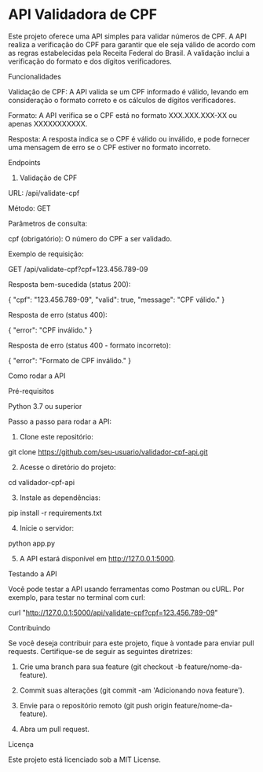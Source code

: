 # API Validadora de CPF

Este projeto oferece uma API simples para validar números de CPF. A API realiza a verificação do CPF para garantir que ele seja válido de acordo com as regras estabelecidas pela Receita Federal do Brasil. A validação inclui a verificação do formato e dos dígitos verificadores.

Funcionalidades

Validação de CPF: A API valida se um CPF informado é válido, levando em consideração o formato correto e os cálculos de dígitos verificadores.

Formato: A API verifica se o CPF está no formato XXX.XXX.XXX-XX ou apenas XXXXXXXXXXX.

Resposta: A resposta indica se o CPF é válido ou inválido, e pode fornecer uma mensagem de erro se o CPF estiver no formato incorreto.


Endpoints

1. Validação de CPF

URL: /api/validate-cpf

Método: GET

Parâmetros de consulta:

cpf (obrigatório): O número do CPF a ser validado.


Exemplo de requisição:

GET /api/validate-cpf?cpf=123.456.789-09

Resposta bem-sucedida (status 200):

{
  "cpf": "123.456.789-09",
  "valid": true,
  "message": "CPF válido."
}

Resposta de erro (status 400):

{
  "error": "CPF inválido."
}

Resposta de erro (status 400 - formato incorreto):

{
  "error": "Formato de CPF inválido."
}

Como rodar a API

Pré-requisitos

Python 3.7 ou superior

Passo a passo para rodar a API:

1. Clone este repositório:

git clone https://github.com/seu-usuario/validador-cpf-api.git


2. Acesse o diretório do projeto:

cd validador-cpf-api


3. Instale as dependências:

pip install -r requirements.txt


4. Inicie o servidor:

python app.py


5. A API estará disponível em http://127.0.0.1:5000.



Testando a API

Você pode testar a API usando ferramentas como Postman ou cURL. Por exemplo, para testar no terminal com curl:

curl "http://127.0.0.1:5000/api/validate-cpf?cpf=123.456.789-09"

Contribuindo

Se você deseja contribuir para este projeto, fique à vontade para enviar pull requests. Certifique-se de seguir as seguintes diretrizes:

1. Crie uma branch para sua feature (git checkout -b feature/nome-da-feature).


2. Commit suas alterações (git commit -am 'Adicionando nova feature').


3. Envie para o repositório remoto (git push origin feature/nome-da-feature).


4. Abra um pull request.



Licença

Este projeto está licenciado sob a MIT License.
